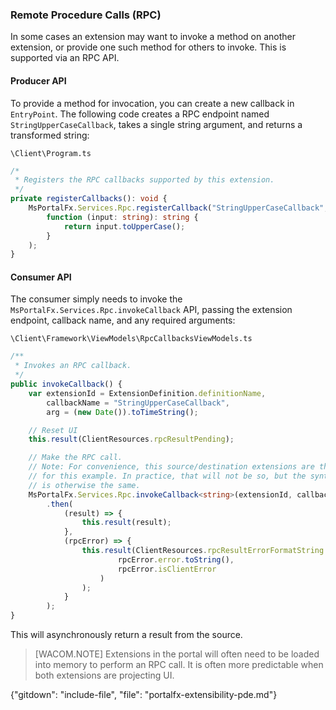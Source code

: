 
### Remote Procedure Calls (RPC)

In some cases an extension may want to invoke a method on another extension, or provide one such method for others to invoke. This is supported via an RPC API.

#### Producer API

To provide a method for invocation, you can create a new callback in `EntryPoint`.  The following code creates a RPC endpoint named `StringUpperCaseCallback`, takes a single string argument, and returns a transformed string:

`\Client\Program.ts`

```ts
/*
 * Registers the RPC callbacks supported by this extension.
 */
private registerCallbacks(): void {
    MsPortalFx.Services.Rpc.registerCallback("StringUpperCaseCallback",
    	function (input: string): string {
        	return input.toUpperCase();
        }
    );
}
```
#### Consumer API

The consumer simply needs to invoke the `MsPortalFx.Services.Rpc.invokeCallback` API, passing the extension endpoint, callback name, and any required arguments:

`\Client\Framework\ViewModels\RpcCallbacksViewModels.ts`

```ts
/**
 * Invokes an RPC callback.
 */
public invokeCallback() {
    var extensionId = ExtensionDefinition.definitionName,
        callbackName = "StringUpperCaseCallback",
        arg = (new Date()).toTimeString();

    // Reset UI
    this.result(ClientResources.rpcResultPending);

    // Make the RPC call.
    // Note: For convenience, this source/destination extensions are the same
    // for this example. In practice, that will not be so, but the syntax/behavior
    // is otherwise the same.
    MsPortalFx.Services.Rpc.invokeCallback<string>(extensionId, callbackName, arg)
    	.then(
	        (result) => {
	            this.result(result);
	        },
	        (rpcError) => {
	            this.result(ClientResources.rpcResultErrorFormatString.format(
	            		rpcError.error.toString(),
	            		rpcError.isClientError
	            	)
	           	);
	        }
	    );
}
```

This will asynchronously return a result from the source.

> [WACOM.NOTE] Extensions in the portal will often need to be loaded into memory to perform an RPC call. It is often more predictable when both extensions are projecting UI.


{"gitdown": "include-file", "file": "portalfx-extensibility-pde.md"}
